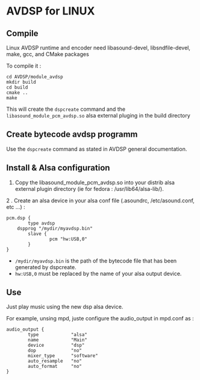 # AVDSP for LINUX

## Compile

Linux AVDSP runtime and encoder need libasound-devel, libsndfile-devel, make, gcc, and CMake packages

To compile it : 
```
cd AVDSP/module_avdsp
mkdir build
cd build
cmake ..
make 
```

This will create the `dspcreate` command and the  `libasound_module_pcm_avdsp.so` alsa external pluging in the build directory

## Create bytecode avdsp programm

Use the `dspcreate` command as stated in AVDSP general documentation.

## Install & Alsa configuration

1. Copy the libasound_module_pcm_avdsp.so into your distrib alsa external plugin directory (ie for fedora : /usr/lib64/alsa-lib/).

2 . Create an alsa device in your alsa conf file (.asoundrc, /etc/asound.conf, etc ...) :

```
pcm.dsp {
        type avdsp
	dspprog "/mydir/myavdsp.bin"
        slave {
                pcm "hw:USB,0"
        }
}
```

* `/mydir/myavdsp.bin` is the path of the bytecode file that has been generated by dspcreate.
* `hw:USB,0` must be replaced by the name of your alsa output device.

 ## Use

Just play music using the new dsp alsa device.

For example, unsing mpd, juste configure the audio_output in mpd.conf as :

```
audio_output {
        type            "alsa"
        name            "Main"
        device          "dsp"
        dop             "no"
        mixer_type      "software"
        auto_resample   "no"
        auto_format     "no"
}
```


